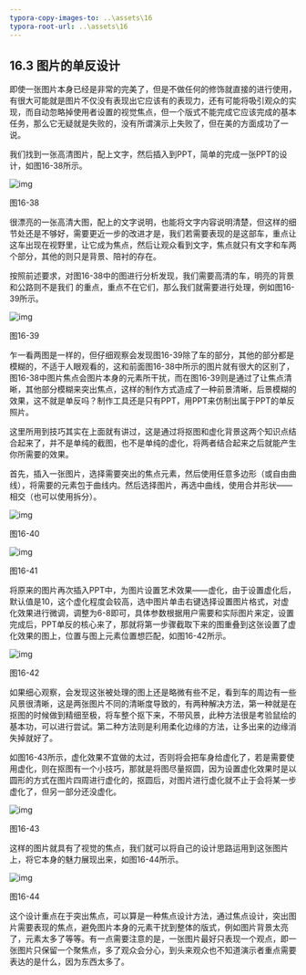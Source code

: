 ```yaml
---
typora-copy-images-to: ..\assets\16
typora-root-url: ..\assets\16
---
```


## **16.3**  **图片的单反设计**

即使一张图片本身已经是非常的完美了，但是不做任何的修饰就直接的进行使用，有很大可能就是图片不仅没有表现出它应该有的表现力，还有可能将吸引观众的实现，而自动忽略掉使用者设置的视觉焦点，但一个版式不能完成它应该完成的基本任务，那么它无疑就是失败的，没有所谓演示上失败了，但在美的方面成功了一说。

我们找到一张高清图片，配上文字，然后插入到PPT，简单的完成一张PPT的设计，如图16-38所示。

![img](/../../第十六章%20存在不只为了美.files/image040.jpg)

图16-38

很漂亮的一张高清大图，配上的文字说明，也能将文字内容说明清楚，但这样的细节处还是不够好，需要更近一步的改进才是，我们若需要表现的是这部车，重点让这车出现在视野里，让它成为焦点，然后让观众看到文字，焦点就只有文字和车两个部分，其他的则只是背景、陪衬的存在。

按照前述要求，对图16-38中的图进行分析发现，我们需要高清的车，明亮的背景和公路则不是我们 的重点，重点不在它们，那么我们就需要进行处理，例如图16-39所示。

![img](/../../第十六章%20存在不只为了美.files/image041.jpg)

图16-39

乍一看两图是一样的，但仔细观察会发现图16-39除了车的部分，其他的部分都是模糊的，不适于人眼观看的，这和前面图16-38中所示的图片就有很大的区别了，图16-38中图片焦点会图片本身的元素所干扰，而在图16-39则是通过了让焦点清晰，其他部分模糊来突出焦点，这样的制作方式造成了一种前景清晰，后景模糊的效果，这不就是单反吗？制作工具还是只有PPT，用PPT来仿制出属于PPT的单反照片。

这里所用到技巧其实在上面就有讲过，这是通过将抠图和虚化背景这两个知识点结合起来了，并不是单纯的截图，也不是单纯的虚化，将两者结合起来之后就能产生你所需要的效果。

首先，插入一张图片，选择需要突出的焦点元素，然后使用任意多边形（或自由曲线），将需要的元素包于曲线内。然后选择图片，再选中曲线，使用合并形状——相交（也可以使用拆分）。

![img](/../../第十六章%20存在不只为了美.files/image042.jpg)

图16-40

![img](/../../第十六章%20存在不只为了美.files/image043.jpg)

图16-41

将原来的图片再次插入PPT中，为图片设置艺术效果——虚化，由于设置虚化后，默认值是10，这个虚化程度会较高，选中图片单击右键选择设置图片格式，对虚化效果进行微调，调整为6-8即可，具体参数根据用户需要和实际图片来定，设置完成后，PPT单反的核心来了，那就将第一步骤截取下来的图重叠到这张设置了虚化效果的图上，位置与图上元素位置想匹配，如图16-42所示。

![img](/../../第十六章%20存在不只为了美.files/image044.jpg)

图16-42

如果细心观察，会发现这张被处理的图上还是略微有些不足，看到车的周边有一些风景很清晰，这是两张图片不同的清晰度导致的，有两种解决方法，第一种就是在抠图的时候做到精细至极，将车整个抠下来，不带风景，此种方法很是考验鼠绘的基本功，可以进行尝试。第二种方法则是利用柔化边缘的方法，让多出来的边缘消失掉就好了。

如图16-43所示，虚化效果不宜做的太过，否则将会把车身给虚化了，若是需要使用虚化，则在抠图有一个小技巧，那就是将图尽量抠圆，因为设置虚化效果时是以圆形的方式在图片四周进行虚化的，抠圆后，对图片进行虚化就不止于会将某一步虚化了，但另一部分还没虚化。

![img](/../../第十六章%20存在不只为了美.files/image045.jpg)

图16-43

这样的图片就具有了视觉的焦点，我们就可以将自己的设计思路运用到这张图片上，将它本身的魅力展现出来，如图16-44所示。

![img](/../../第十六章%20存在不只为了美.files/image046.jpg)

图16-44

这个设计重点在于突出焦点，可以算是一种焦点设计方法，通过焦点设计，突出图片需要表现的焦点，避免图片本身的元素干扰到整体的版式，例如图片背景太亮了，元素太多了等等。有一点需要注意的是，一张图片最好只表现一个观点，即一张图片只保留一个聚焦点，多了观众会分心，到头来观众也不知道演示者重点需要表达的是什么，因为东西太多了。